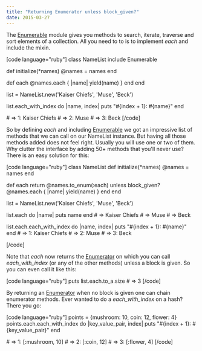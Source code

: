```yaml
---
title: "Returning Enumerator unless block_given?"
date: 2015-03-27
---
```


The [Enumerable](http://ruby-doc.org/core-2.2.1/Enumerable.html) module gives you methods to search, iterate, traverse and sort elements of a collection. All you need to to is to implement _each_ and include the mixin.

\[code language="ruby"\] class NameList include Enumerable

def initialize(\*names) @names = names end

def each @names.each { |name| yield(name) } end end

list = NameList.new('Kaiser Chiefs', 'Muse', 'Beck')

list.each\_with\_index do |name, index| puts "#{index + 1}: #{name}" end

\# => 1: Kaiser Chiefs # => 2: Muse # => 3: Beck \[/code\]

So by defining _each_ and including [Enumerable](http://ruby-doc.org/core-2.2.1/Enumerable.html) we got an impressive list of methods that we can call on our NameList instance. But having all those methods added does not feel right. Usually you will use one or two of them. Why clutter the interface by adding 50+ methods that you'll never use? There is an easy solution for this:

\[code language="ruby"\] class NameList def initialize(\*names) @names = names end

def each return @names.to\_enum(:each) unless block\_given? @names.each { |name| yield(name) } end end

list = NameList.new('Kaiser Chiefs', 'Muse', 'Beck')

list.each do |name| puts name end # => Kaiser Chiefs # => Muse # => Beck

list.each.each\_with\_index do |name, index| puts "#{index + 1}: #{name}" end # => 1: Kaiser Chiefs # => 2: Muse # => 3: Beck

\[/code\]

Note that _each_ now returns the [Enumerator](http://docs.ruby-lang.org/en/2.2.0/Enumerator.html) on which you can call _each\_with\_index_ (or any of the other methods) unless a block is given. So you can even call it like this:

\[code language="ruby"\] puts list.each.to\_a.size # => 3 \[/code\]

By returning an [Enumerator](http://docs.ruby-lang.org/en/2.2.0/Enumerator.html) when no block is given one can chain enumerator methods. Ever wanted to do a _each\_with\_index_ on a hash? There you go:

\[code language="ruby"\] points = {mushroom: 10, coin: 12, flower: 4} points.each.each\_with\_index do |key\_value\_pair, index| puts "#{index + 1}: #{key\_value\_pair}" end

\# => 1: \[:mushroom, 10\] # => 2: \[:coin, 12\] # => 3: \[:flower, 4\] \[/code\]
